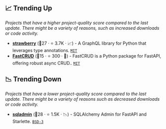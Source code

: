 ## 📈 Trending Up

_Projects that have a higher project-quality score compared to the last update. There might be a variety of reasons, such as increased downloads or code activity._

- <b><a href="https://github.com/strawberry-graphql/strawberry">strawberry</a></b> (🥉27 ·  ⭐ 3.7K · 📈) - A GraphQL library for Python that leverages type annotations. <code><a href="http://bit.ly/34MBwT8">MIT</a></code>
- <b><a href="https://github.com/igorbenav/fastcrud">FastCRUD</a></b> (🥇15 ·  ⭐ 300 · 🐣) - FastCRUD is a Python package for FastAPI, offering robust async CRUD.. <code><a href="http://bit.ly/34MBwT8">MIT</a></code>

## 📉 Trending Down

_Projects that have a lower project-quality score compared to the last update. There might be a variety of reasons such as decreased downloads or code activity._

- <b><a href="https://github.com/aminalaee/sqladmin">sqladmin</a></b> (🥇28 ·  ⭐ 1.5K · 📉) - SQLAlchemy Admin for FastAPI and Starlette. <code><a href="http://bit.ly/3aKzpTv">BSD-3</a></code>


